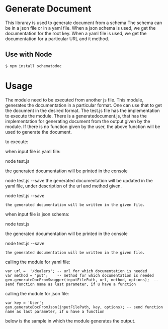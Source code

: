 # Generate Document

This libraray is used to generate document from a schema
The schema can be in a json file or in a yaml file.
When a json schema is used, we get the documentation for the root key.
When a yaml file is used, we get the documentation for a particular URL and it method.

## Use with Node

    $ npm install schematodoc
	
# Usage

The module need to be executed from another js file. This module, generates the documentation in a particular format.
One can use that to get the document in the desired format. 
The test.js file has the implementation to execute the module.
There is a generatedocument.js, that has the implementation for generating document from the output given by the module.
If there is no function given by the user, the above function will be used to generate the document.

to execute:

when input file is yaml file:

node test.js 
  
  the generated documentation will be printed in the console
  
node test.js --save
	the generated documentation will be updated in the yaml file, under description of the url and method given.

node test.js --save <file name>

	the generated documentation will be written in the given file.
	
when input file is json schema:

node test.js 
  
  the generated documentation will be printed in the console
  
node test.js --save <file name>

	the generated documentation will be written in the given file.
	
calling the module for yaml file:

    var url =  '/dealers'; -- url for which documentation is needed
	var method = 'put';    -- method for which documentation is needed
	gen.generateDocFromSwagger(inputFilePath, url, method, options);  -- send function name as last parameter, if u have a function
	
calling the module for json file:

    var key = 'User';
	gen.generateDocFromJson(inputFilePath, key, options); -- send function name as last parameter, if u have a function
	
below is the sample in which the module generates the output.


	
	
